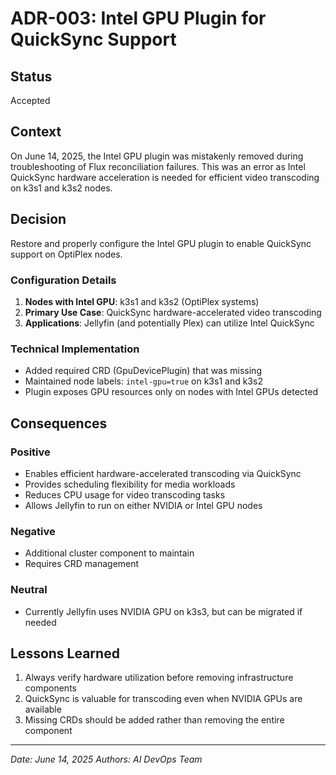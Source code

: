 # ADR-003: Intel GPU Plugin for QuickSync Support

## Status
Accepted

## Context
On June 14, 2025, the Intel GPU plugin was mistakenly removed during troubleshooting of Flux reconciliation failures. This was an error as Intel QuickSync hardware acceleration is needed for efficient video transcoding on k3s1 and k3s2 nodes.

## Decision
Restore and properly configure the Intel GPU plugin to enable QuickSync support on OptiPlex nodes.

### Configuration Details
1. **Nodes with Intel GPU**: k3s1 and k3s2 (OptiPlex systems)
2. **Primary Use Case**: QuickSync hardware-accelerated video transcoding
3. **Applications**: Jellyfin (and potentially Plex) can utilize Intel QuickSync

### Technical Implementation
- Added required CRD (GpuDevicePlugin) that was missing
- Maintained node labels: `intel-gpu=true` on k3s1 and k3s2
- Plugin exposes GPU resources only on nodes with Intel GPUs detected

## Consequences

### Positive
- Enables efficient hardware-accelerated transcoding via QuickSync
- Provides scheduling flexibility for media workloads
- Reduces CPU usage for video transcoding tasks
- Allows Jellyfin to run on either NVIDIA or Intel GPU nodes

### Negative
- Additional cluster component to maintain
- Requires CRD management

### Neutral
- Currently Jellyfin uses NVIDIA GPU on k3s3, but can be migrated if needed

## Lessons Learned
1. Always verify hardware utilization before removing infrastructure components
2. QuickSync is valuable for transcoding even when NVIDIA GPUs are available
3. Missing CRDs should be added rather than removing the entire component

---
*Date: June 14, 2025*
*Authors: AI DevOps Team*